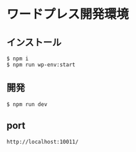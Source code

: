 # ワードプレス開発環境

## インストール
```
$ npm i
$ npm run wp-env:start
```

## 開発
```
$ npm run dev
```

## port
```
http://localhost:10011/
```

